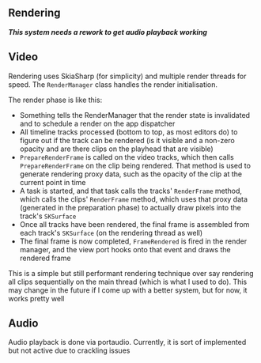 ## Rendering

***This system needs a rework to get audio playback working***

## Video

Rendering uses SkiaSharp (for simplicity) and multiple render threads for speed. The `RenderManager` class handles the render initialisation.

The render phase is like this:

- Something tells the RenderManager that the render state is invalidated and to schedule a render on the app dispatcher
- All timeline tracks processed (bottom to top, as most editors do) to figure out if the track can be rendered (is it visible
  and a non-zero opacity and are there clips on the playhead that are visible)
- `PrepareRenderFrame` is called on the video tracks, which then calls `PrepareRenderFrame` on the clip being rendered. That method is used to
  generate rendering proxy data, such as the opacity of the clip at the current point in time
- A task is started, and that task calls the tracks' `RenderFrame` method, which calls the clips' `RenderFrame` method, which uses that proxy data (generated in the preparation phase)
  to actually draw pixels into the track's `SKSurface`
- Once all tracks have been rendered, the final frame is assembled from each track's `SKSurface` (on the rendering thread as well)
- The final frame is now completed, `FrameRendered` is fired in the render manager, and the view port hooks onto that event and draws the rendered frame

This is a simple but still performant rendering technique over say rendering all clips sequentially on the main thread (which is what I used to do).
This may change in the future if I come up with a better system, but for now, it works pretty well


## Audio
Audio playback is done via portaudio. Currently, it is sort of implemented but not active due to crackling issues
